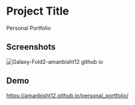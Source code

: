 
# Project Title
Personal Portfolio

## Screenshots
![Galaxy-Fold2-amanbisht12 github io](https://github.com/user-attachments/assets/2e964302-cce4-4b86-b2df-70c150f1a465)
## Demo
https://amanbisht12.github.io/personal_portfolio/


